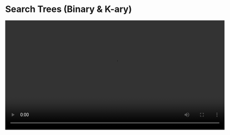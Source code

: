 # Search Trees (Binary & K-ary)

<show-structure for="chapter,procedure" depth="2"/>

<video src="https://youtu.be/GzJoqJO1zdI?feature=shared" preview-src="binary-tree-1-search.gif" width="700"/>



## Definitions

<table>
<tr>
<td>
<note>
    <p>A Binary Search Tree (BT) is a fundamental data structure in computer science, commonly used for organizing and 
searching data efficiently. It is a binary tree where each node has at most two children: a left child and a right 
child. The key property of a BST is that the values of nodes in the left subtree are less than or equal to the value of the current node, and the values of nodes in the right subtree are greater than the current node. This property makes BSTs especially useful for efficient searching and sorting of data.</p>
    <img src="https://www.chrislaux.com/android-chrome-192x192.png" alt="binary tree search"/>
</note>
</td>
<td>
<deflist collapsible="true">
    <def title="Search" collapsible="true" default-state="collapsed">
        Searching for a specific value in a BST is very efficient. You start at the root and compare the value you're looking for with the current node's value. If the value is smaller, you move to the left child; if it's larger, you move to the right child. This process continues until you find the desired value or reach a null (indicating that the value is not in the tree).
    </def>
    <def title="Insertion" collapsible="true" default-state="collapsed">
        To insert a new value into a BST, you traverse the tree similarly to searching. Once you find a null position where the new value should be, you create a new node and place it there, maintaining the BST property.
    </def>
    <def title="Deletion" collapsible="true" default-state="collapsed">
        Removing a value from a BST is more complex. There are various cases to consider, including when the node to be removed has zero, one, or two children. The operation involves finding the node, handling these cases, and rearranging the tree to preserve the BST property.
    </def>
    <def title="In-Order Traversal" collapsible="true" default-state="collapsed">
        One of the most common operations on a BST is in-order traversal. It visits all nodes in ascending order, making it useful for tasks like sorting the elements stored in the tree.
Min and Max: You can quickly find the minimum and maximum values in a BST by following the left (for minimum) or right (for maximum) child pointers until you reach a leaf node.
    </def>
    <def title="Min and Max" collapsible="true" default-state="collapsed">
        You can quickly find the minimum and maximum values in a BST by following the left (for minimum) or right (for maximum) child pointers until you reach a leaf node.
    </def>
    <def title="Balancing" collapsible="true" default-state="collapsed">
        The efficiency of a BST depends on its balance. An unbalanced tree, where one subtree is significantly deeper than the other, can degrade into a linked list, causing search and insertion to become inefficient. Self-balancing binary search trees like AVL trees or Red-Black trees automatically maintain balance during insertions and deletions.
    </def>
</deflist>
</td>
</tr>
<tr>
<td>
<note>
    <p>A k-ary search tree is a type of tree data structure used in computer science and information retrieval. It's an extension of the binary search tree (BST) where each node can have up to k children. In a binary search tree, each node has at most two children (a left child and a right child), while in a k-ary search tree, a node can have up to k children.</p>
    <img src="https://ucarecdn.com/7844a08e-27b8-4571-a88f-c7dedfa025c6/-/scale_crop/180x180/center/" alt="k-ary search tree search"/>
</note>
</td>
<td>
<deflist collapsible="true">
    <def title="Node Structure" collapsible="true" default-state="collapsed">
        Each node in the tree contains a key (or value) and a set of child pointers, typically ranging from 0 to k children.
    </def>
    <def title="Ordering Property" collapsible="true" default-state="collapsed">
        Like in a binary search tree, the nodes in a k-ary search tree are organized in such a way that for any given node, all the keys in its left subtree are less than its key, and all the keys in its right subtree are greater than its key. In a k-ary search tree, this ordering property extends to all its subtrees, where each subtree contains keys within specific value ranges.
    </def>
    <def title="Search Operation" collapsible="true" default-state="collapsed">
        The k-ary search tree is used for efficient searching and retrieval of data. When searching for a specific key, you start at the root and traverse the tree by comparing the key you're looking for with the keys in the nodes. Depending on the comparison, you proceed to the appropriate child subtree. This process continues until you find the key or reach a leaf node.
    </def>
    <def title="Insertion and Deletion" collapsible="true" default-state="collapsed">
        Insertion and deletion operations in a k-ary search tree maintain the ordering property. When inserting a new key, it is placed in an appropriate position in the tree to maintain the order. When deleting a key, the tree is adjusted to preserve the order as well.
    </def>
</deflist>
</td>
</tr>
</table>



### Tree Elements

<table>
<tr>
    <td>
    <procedure title="Elements" type="choices">
        <step>Node</step>
        <step>Data</step>
        <step>Right Child</step>
        <step>Left Child</step>
    </procedure>
    </td>
    <td>
        <img src="https://miro.medium.com/v2/resize:fit:1194/1*ziYvZzrttFYMXkkV9u66jw.png" alt="images/"/>
    </td>
</tr>
</table>



## Types of Binary & K-ary Trees

<tabs>
    <tab title="Types">
    <note>
        <img src="https://miro.medium.com/v2/resize:fit:1400/format:webp/1*CMGFtehu01ZEBgzHG71sMg.png" alt="types"/>
    </note>
    </tab>
    <tab title="Full">
    <note>
        <img src="https://miro.medium.com/max/1400/1*fh2By4u-SxTlt6u2xHqnCg.png" alt="full"/>
        <p>Full Binary Tree is a Binary Tree in which every node has 0 or 2 children.</p>
    </note>
    </tab>
    <tab title="Complete">
    <note>
        <img src="https://miro.medium.com/max/1400/1*M1qfRR59TR9-i4pmI-_Clg.png" alt="complete"/>
        <p>Complete Binary Tree has all levels completely filled with nodes except the last level and in the last level, all the nodes are as left side as possible.</p>
    </note>
    </tab>
    <tab title="Perfect">
    <note>
        <img src="https://miro.medium.com/max/1400/1*EgcvwUHXnmdOpbHQwgCknA.png" alt="perfect"/>
        <p>Perfect Binary Tree is a Binary Tree in which all internal nodes have 2 children and all the leaf nodes are at the same depth or same level.</p>
    </note>
    </tab>
    <tab title="Degenerate">
    <note>
        <img src="https://miro.medium.com/max/1400/1*m5BjLJeSrSGH4US-QXj4aA.png" alt="degenerate"/>
        <p>Degenerate Binary Tree is a Binary Tree where every parent node has only one child node.</p>
    </note>
    </tab>
    <tab title="Balanced">
    <note>
        <img src="https://miro.medium.com/max/1400/1*jSq-xjEZYytNDIBpZNQC2w.png" alt="balanced"/>
        <p>Balanced Binary Tree is a Binary tree in which height of the left and the right sub-trees of every node may differ by at most 1.</p>
    </note>
    </tab>
</tabs>

~ from [towardsdatascience.com](https://towardsdatascience.com/5-types-of-binary-tree-with-cool-illustrations-9b335c430254)

## Binary Search Tree

<table>
<tr>
<td>
<p>A <b>BST</b> has symmetric order</p><br/>
<p>Each node <code>x</code> in a BST has a key</p><br/>
<p>key <code>x</code></p><br/>
<procedure>
<p>For all nodes <code>y</code> in the left subtree of <code>x</code></p>
<step>key <code>y</code> &lt; key <code>x</code>**</step>
</procedure>
<procedure>
<p>for all nodes <code>y</code> in the right subtree of <code>x</code></p>
<step>key <code>y</code> &gt; key <code>x</code>**</step>
</procedure><br/>
<p><i>(**) Note: assume that the keys of a BST are pairwise distinct</i></p>
</td>
<td>
    <img src="https://i.pinimg.com/originals/4e/5a/00/4e5a00c98d5b46ed4cbf224ac11dc115.png" alt="images/"/>
</td>
</tr>
</table>

### Implementation : Classes

<table>
<tr>
<td>BST Node</td><td>BST Tree</td>
</tr>
<tr>
<td>
<code-block lang="c++">
    class BSTNode {
        private:
            int data;  
            BSTNode *left;  
            BSTNode *right;
        public:
            BSTNode(int d);
            ~BSTNode();
        friend class BSTree;
    };
</code-block>
</td>
<td>
<code-block lang="c++">
class BSTree{
    private:
        BSTNode *root;
        void destroy(BSTNode *p);
    public:
        BSTree();
        ~BSTree();
        void insert(int d);
        void remove(int d);  
        BSTNode *search(int d);
};
</code-block>
</td>
</tr>
</table>

### Implementation : Class Functions

<table>
<tr>
<td>
<procedure title="Search" type="choices">
    <p>Start at root node</p>
    <p>If the search key:</p>
    <step>matches current node’s key, return <b>found</b></step>
    <step>search key &lt; current node’s key : <b>search right</b> child</step>
    <step>search key &gt; current node’s key : <b>search left</b> child</step>
    <p>Stop when current node is NULL, return <b>not found</b></p>
</procedure>
</td>
<td><img src="https://www.happycoders.eu/wp-content/uploads/2021/06/binary-search-tree-insertion-800x467.png" 
alt="bst search"/></td>
</tr>
</table>

<table>
<tr>
<td>
<procedure title="Insert" type="choices">
    <p>Start at root node</p>
    <p>If the value is:</p>
    <step>smaller than current node's key : move to the left subtree</step>
    <step>larger than current node's key : move to the right subtree</step>
    <p>Repeat previous step, until a vacant spot is found</p>
    <p>Insert new node into vacant spot in tree</p>
</procedure>
</td>
<td><img src="https://www.happycoders.eu/wp-content/uploads/2021/06/binary-search-tree-insertion-800x467.png" 
alt="bst search"/></td>
</tr>
</table>

<table>
<tr>
<td>
<procedure title="Remove" type="choices">
    <p>Start at root node</p>
    <p>Search for node to remove; once found, if the node has:</p>
    <step><b>no children</b>; node is leaf and can be removed directly</step>
    <step><b>one child</b>; replace with its child node</step>
    <step><b>two children</b>; find the node’s successor (smallest value in the right subtree) or predecessor 
(largest value in the left subtree)<br/>Replace the node with its successor/predecessor and delete the 
successor/predecessor from its original position</step>
</procedure>
</td>
<td>
<tabs>
<tab title="leaf">
    <img src="algorithm-binary-tree-search_4.JPG" alt="bst remove leaf node"/>
</tab>
<tab title="one child">
    <img src="algorithm-binary-tree-search_5.JPG" alt="bst remove node with one child"/>
</tab>
<tab title="two children">
    <img src="algorithm-binary-tree-search_6.JPG" alt="bst remove node with two children"/>
</tab>
</tabs>
</td>
</tr>
</table>

<table>
<tr>
<td>
<procedure title="Traversals" type="choices">
    <p>Implications</p>
    <p>Traversal of a tree T is a systematic way of accessing, or “visiting,” all the positions of T . The specific action associated with the “visit” of a position p depends on the application of this traversal, and could involve anything from incrementing a counter to performing some complex computation for p.</p>
</procedure>
</td>
<td>
<img src="https://www.bogotobogo.com/GoLang/images/BinarySearchTree_BST/print_functions.png" alt="order types"/>
</td>
</tr>
<tr>
<td colspan="2">
<tabs>
    <tab title="preorder">
        <table>
        <tr>
        <td>
        <code-block lang="c++">
        // nodes of the BST are visited in a
        // pre-defined order before visiting
        // their child nodes.
        algorithm preorder (p) {
            if (p) {
                visit(p)
                preorder(p -> left)
                preorder(p -> right)
            }
        }
        </code-block>
        </td>
        <td><img src="https://sbme-tutorials.github.io/2020/data-structure-FALL/images/Tree06.png" alt="preorder"/></td>
        </tr>
        </table>
    </tab>
    <tab title="postorder">
        <table>
        <tr>
        <td>
        <code-block lang="c++">
        // nodes of the BST are visited in a 
        // pre-defined order after visiting 
        // their child nodes.
        algorithm postorder (p) {
            if (p) {
                postorder(p -> left)
                postorder(p -> right)
                visit(p)
            }
        }
        </code-block>
        </td>
        <td><img src="https://sbme-tutorials.github.io/2020/data-structure-FALL/images/Tree07.png" 
alt="postorder"/></td>
        </tr>
        </table>
    </tab>
    <tab title="inorder">
        <table>
        <tr>
        <td>
        <code-block lang="c++">
        // nodes of the BST are visited in
        // ascending order of their values.
        algorithm inorder (p) {
            if (p) {
                inorder(p -> left)
                visit(p)
                inorder(p -> right)
            }
        }
        </code-block>
        </td>
        <td><img src="https://sbme-tutorials.github.io/2020/data-structure-FALL/images/Tree08.png" alt="inorder"/></td>
        </tr>
        </table>
    </tab>
</tabs>
</td>
</tr>
</table>

## Complexity

<tabs>
<tab title="Test yourself">
<table>
<tr><td></td><td>Worst-case</td><td>Average-case</td><td>Best-case</td></tr>
<tr><td><i>search</i></td><td><i></i></td><td><i></i></td><td><i></i></td></tr>
<tr><td><i>insert</i></td><td><i></i></td><td><i></i></td><td><i></i></td></tr>
<tr><td><i>remove</i></td><td><i></i></td><td><i></i></td><td><i></i></td></tr>
</table>
</tab>
<tab title="Validate">
<table>
<tr><td></td><td>Worst-case</td><td>Average-case</td><td>Best-case</td></tr>
<tr><td><i>search</i></td><td><i>O(n)</i></td><td><i>O(log n)</i></td><td><i>O(1)</i></td></tr>
<tr><td><i>insert</i></td><td><i>O(n)</i></td><td><i>O(log n)</i></td><td><i>O(1)</i></td></tr>
<tr><td><i>remove</i></td><td><i>O(n)</i></td><td><i>O(log n)</i></td><td><i>O(log n)</i></td></tr>
</table>
</tab>
</tabs>


